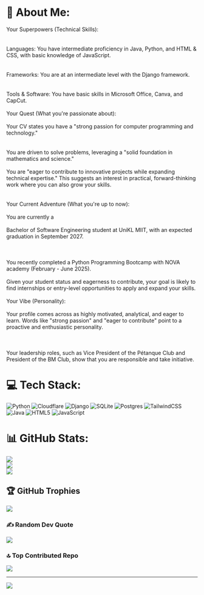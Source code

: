 # 💫 About Me:
Your Superpowers (Technical Skills):<br><br><br>Languages: You have intermediate proficiency in Java, Python, and HTML & CSS, with basic knowledge of JavaScript. <br><br><br>Frameworks: You are at an intermediate level with the Django framework. <br><br><br>Tools & Software: You have basic skills in Microsoft Office, Canva, and CapCut. <br><br>Your Quest (What you're passionate about):<br><br>Your CV states you have a "strong passion for computer programming and technology." <br><br><br>You are driven to solve problems, leveraging a "solid foundation in mathematics and science." <br><br>You are "eager to contribute to innovative projects while expanding technical expertise."  This suggests an interest in practical, forward-thinking work where you can also grow your skills.<br><br><br>Your Current Adventure (What you're up to now):<br><br>You are currently a <br><br>Bachelor of Software Engineering student at UniKL MIIT, with an expected graduation in September 2027. <br><br><br><br>You recently completed a Python Programming Bootcamp with NOVA academy (February - June 2025). <br><br>Given your student status and eagerness to contribute, your goal is likely to find internships or entry-level opportunities to apply and expand your skills.<br><br>Your Vibe (Personality):<br><br>Your profile comes across as highly motivated, analytical, and eager to learn. Words like "strong passion" and "eager to contribute" point to a proactive and enthusiastic personality. <br><br><br><br>Your leadership roles, such as Vice President of the Pétanque Club and President of the BM Club, show that you are responsible and take initiative. 


# 💻 Tech Stack:
![Python](https://img.shields.io/badge/python-3670A0?style=for-the-badge&logo=python&logoColor=ffdd54) ![Cloudflare](https://img.shields.io/badge/Cloudflare-F38020?style=for-the-badge&logo=Cloudflare&logoColor=white) ![Django](https://img.shields.io/badge/django-%23092E20.svg?style=for-the-badge&logo=django&logoColor=white) ![SQLite](https://img.shields.io/badge/sqlite-%2307405e.svg?style=for-the-badge&logo=sqlite&logoColor=white) ![Postgres](https://img.shields.io/badge/postgres-%23316192.svg?style=for-the-badge&logo=postgresql&logoColor=white) ![TailwindCSS](https://img.shields.io/badge/tailwindcss-%2338B2AC.svg?style=for-the-badge&logo=tailwind-css&logoColor=white) ![Java](https://img.shields.io/badge/java-%23ED8B00.svg?style=for-the-badge&logo=openjdk&logoColor=white) ![HTML5](https://img.shields.io/badge/html5-%23E34F26.svg?style=for-the-badge&logo=html5&logoColor=white) ![JavaScript](https://img.shields.io/badge/javascript-%23323330.svg?style=for-the-badge&logo=javascript&logoColor=%23F7DF1E)
# 📊 GitHub Stats:
![](https://github-readme-stats.vercel.app/api?username=jijo-jiji&theme=dark&hide_border=false&include_all_commits=false&count_private=false)<br/>
![](https://nirzak-streak-stats.vercel.app/?user=jijo-jiji&theme=dark&hide_border=false)<br/>
![](https://github-readme-stats.vercel.app/api/top-langs/?username=jijo-jiji&theme=dark&hide_border=false&include_all_commits=false&count_private=false&layout=compact)

## 🏆 GitHub Trophies
![](https://github-profile-trophy.vercel.app/?username=jijo-jiji&theme=radical&no-frame=false&no-bg=true&margin-w=4)

### ✍️ Random Dev Quote
![](https://quotes-github-readme.vercel.app/api?type=horizontal&theme=radical)

### 🔝 Top Contributed Repo
![](https://github-contributor-stats.vercel.app/api?username=jijo-jiji&limit=5&theme=dark&combine_all_yearly_contributions=true)

---
[![](https://visitcount.itsvg.in/api?id=jijo-jiji&icon=0&color=0)](https://visitcount.itsvg.in)

<!-- Proudly created with GPRM ( https://gprm.itsvg.in ) -->

